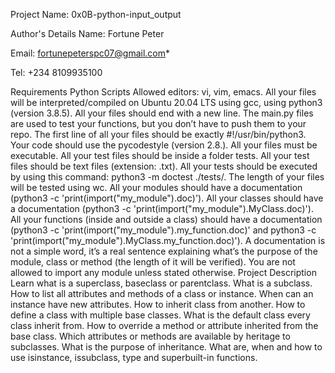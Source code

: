 Project Name: 0x0B-python-input_output

Author's Details Name: Fortune Peter

Email: fortunepeterspc07@gmail.com*

Tel: +234 8109935100

Requirements Python Scripts Allowed editors: vi, vim, emacs. All your files will be interpreted/compiled on Ubuntu 20.04 LTS using gcc, using python3 (version 3.8.5). All your files should end with a new line. The main.py files are used to test your functions, but you don’t have to push them to your repo. The first line of all your files should be exactly #!/usr/bin/python3. Your code should use the pycodestyle (version 2.8.). All your files must be executable. All your test files should be inside a folder tests. All your test files should be text files (extension: .txt). All your tests should be executed by using this command: python3 -m doctest ./tests/. The length of your files will be tested using wc. All your modules should have a documentation (python3 -c 'print(import("my_module").doc)'). All your classes should have a documentation (python3 -c 'print(import("my_module").MyClass.doc)'). All your functions (inside and outside a class) should have a documentation (python3 -c 'print(import("my_module").my_function.doc)' and python3 -c 'print(import("my_module").MyClass.my_function.doc)'). A documentation is not a simple word, it’s a real sentence explaining what’s the purpose of the module, class or method (the length of it will be verified). You are not allowed to import any module unless stated otherwise. Project Description Learn what is a superclass, baseclass or parentclass. What is a subclass. How to list all attributes and methods of a class or instance. When can an instance have new attributes. How to inherit class from another. How to define a class with multiple base classes. What is the default class every class inherit from. How to override a method or attribute inherited from the base class. Which attributes or methods are available by heritage to subclasses. What is the purpose of inheritance. What are, when and how to use isinstance, issubclass, type and superbuilt-in functions.

